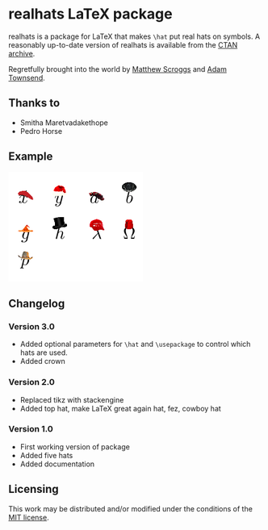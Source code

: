 # realhats LaTeX package

realhats is a package for LaTeX that makes `\hat` put real hats on symbols.
A reasonably up-to-date version of realhats is available from the [CTAN archive](https://ctan.org/pkg/realhats).

Regretfully brought into the world by [Matthew Scroggs](https://github.com/mscroggs) and [Adam Townsend](https://github.com/Pecnut).

## Thanks to 
* Smitha Maretvadakethope
* Pedro Horse

## Example
![Letters with hats on](readme_images/hats.png)

## Changelog
### Version 3.0
* Added optional parameters for `\hat` and `\usepackage` to control which hats are used.
* Added crown
### Version 2.0
* Replaced tikz with stackengine
* Added top hat, make LaTeX great again hat, fez, cowboy hat
### Version 1.0
* First working version of package
* Added five hats
* Added documentation


## Licensing
This work may be distributed and/or modified under the conditions of the [MIT license](LICENSE.txt).
